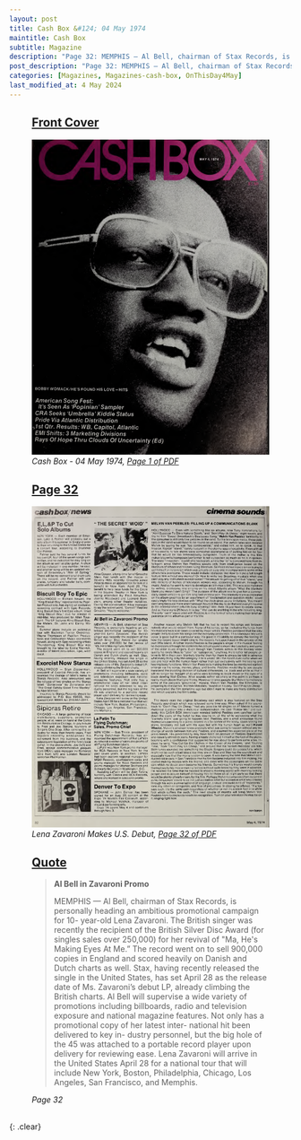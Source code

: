 ```yaml
---
layout: post
title: Cash Box &#124; 04 May 1974
maintitle: Cash Box
subtitle: Magazine
description: "Page 32: MEMPHIS — Al Bell, chairman of Stax Records, is personally heading an ambitious promotional campaign for 10- year-old Lena Zavaroni."
post_description: "Page 32: MEMPHIS — Al Bell, chairman of Stax Records, is personally heading an ambitious promotional campaign for 10- year-old Lena Zavaroni.."
categories: [Magazines, Magazines-cash-box, OnThisDay4May]
last_modified_at: 4 May 2024
---
```


<figure class="fig1">
<h2 id="infobox1"><a href="#infobox1">Front Cover</a></h2>
<a href="/assets/images/magazines/cash-box/1974-05-04-01-cash-box.png"><img src="/assets/images/magazines/cash-box/1974-05-04-01-cash-box.png" class="full-width zoom-in" /></a>
<cite>Cash Box - 04 May 1974, <a class="external-link" href="https://www.worldradiohistory.com/Archive-All-Music/Cash-Box/70s/1974/CB-1974-05-04.pdf">Page 1 of PDF</a></cite>
</figure>

<figure class="fig2">
<h2 id="infobox2"><a href="#infobox2">Page 32</a></h2>
<a href="/assets/images/magazines/cash-box/1974-05-04-32-cash-box.png"><img src="/assets/images/magazines/cash-box/1974-05-04-32-cash-box.png" class="full-width zoom-in" /></a>
<cite>Lena Zavaroni Makes U.S. Debut, <a class="external-link" href="https://www.worldradiohistory.com/Archive-All-Music/Cash-Box/70s/1974/CB-1974-05-04.pdf#page=32">Page 32 of PDF</a></cite>
</figure>

<figure class="fig3">
<h2 id="infobox3"><a href="#infobox3">Quote</a></h2>
<blockquote>
<p><strong>Al Bell in Zavaroni Promo</strong></p>
<p>MEMPHIS — Al Bell, chairman of Stax Records, is personally heading an ambitious promotional campaign for 10- year-old Lena Zavaroni. The British singer was recently the recipient of the British Silver Disc Award (for singles sales over 250,000) for her revival of "Ma, He's Making Eyes At Me.” The record went on to sell 900,000 copies in England and scored heavily on Danish and Dutch charts as well. Stax, having recently released the single in the United States, has set April 28 as the release date of Ms. Zavaroni’s debut LP, already climbing the British charts. Al Bell will supervise a wide variety of promotions including billboards, radio and television exposure and national magazine features. Not only has a promotional copy of her latest inter- national hit been delivered to key in- dustry personnel, but the big hole of the 45 was attached to a portable record player upon delivery for reviewing ease. Lena Zavaroni will arrive in the United States April 28 for a national tour that will include New York, Boston, Philadelphia, Chicago, Los Angeles, San Francisco, and Memphis.</p>
</blockquote>
<cite>Page 32</cite>
</figure>

<br />{: .clear}

